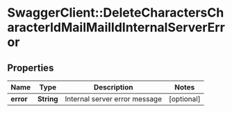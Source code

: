 # SwaggerClient::DeleteCharactersCharacterIdMailMailIdInternalServerError

## Properties
Name | Type | Description | Notes
------------ | ------------- | ------------- | -------------
**error** | **String** | Internal server error message | [optional] 



